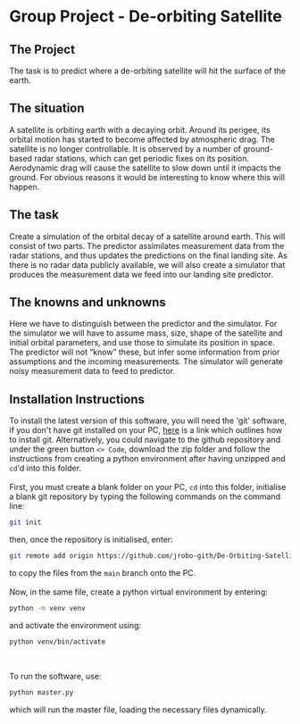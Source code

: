 # Group Project - De-orbiting Satellite 

## The Project
The task is to predict where a de-orbiting satellite will hit the surface of the earth.

## The situation
A satellite is orbiting earth with a decaying orbit. Around its perigee, its orbital motion has started to
become affected by atmospheric drag. The satellite is no longer controllable. It is observed by a
number of ground-based radar stations, which can get periodic fixes on its position. Aerodynamic
drag will cause the satellite to slow down until it impacts the ground. For obvious reasons it would
be interesting to know where this will happen.

## The task
Create a simulation of the orbital decay of a satellite around earth. This will consist of two parts. The
predictor assimilates measurement data from the radar stations, and thus updates the predictions
on the final landing site. As there is no radar data publicly available, we will also create a simulator
that produces the measurement data we feed into our landing site predictor.

## The knowns and unknowns
Here we have to distinguish between the predictor and the simulator. For the simulator we will
have to assume mass, size, shape of the satellite and initial orbital parameters, and use those to
simulate its position in space. The predictor will not “know” these, but infer some information from
prior assumptions and the incoming measurements. The simulator will generate noisy measurement
data to feed to predictor.

## Installation Instructions

To install the latest version of this software, you will need the 'git' software, if you don't have git installed on your PC, [here](https://git-scm.com/book/en/v2/Getting-Started-Installing-Git) is a link which outlines how to install git. Alternatively, you could navigate to the github repository and under the green button `<> Code`, download the zip folder and follow the instructions from creating a python environment after having unzipped and `cd`'d into this folder. 
<br><br>
First, you must create a blank folder on your PC, `cd` into this folder, initialise a blank git repository by typing the following commands on the command line:
```bash
git init
```
then, once the repository is initialised, enter:
```bash
git remote add origin https://github.com/jrobo-gith/De-Orbiting-Satellite-GroupProj.git
```
to copy the files from the `main` branch onto the PC. 
<br><br>
Now, in the same file, create a python virtual environment by entering:
```bash
python -m venv venv
```
and activate the environment using:
```bash
python venv/bin/activate
```
<br>

To run the software, use:
```bash
python master.py
```
which will run the master file, loading the necessary files dynamically.
